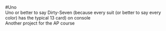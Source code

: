#Uno  
Uno or better to say Dirty-Seven (because every suit (or better to say every color) has the typical 13 card) on console  
Another project for the AP course
